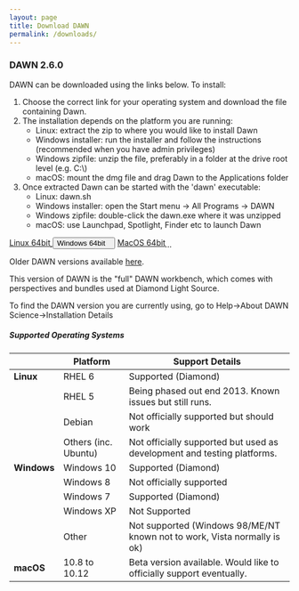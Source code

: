 ```yaml
---
layout: page
title: Download DAWN
permalink: /downloads/
---
```

### DAWN 2.6.0

DAWN can be downloaded using the links below. To install:

1. Choose the correct link for your operating system and download the file containing Dawn.
2. The installation depends on the platform you are running:
    * Linux: extract the zip to where you would like to install Dawn
    * Windows installer: run the installer and follow the instructions (recommended when you have admin privileges)
    * Windows zipfile: unzip the file, preferably in a folder at the drive root level (e.g. C:\\)
    * macOS: mount the dmg file and drag Dawn to the Applications folder
3. Once extracted Dawn can be started with the 'dawn' executable:
    * Linux: dawn.sh
    * Windows installer: open the Start menu &rarr; All Programs &rarr; DAWN
    * Windows zipfile: double-click the dawn.exe where it was unzipped
    * macOS: use Launchpad, Spotlight, Finder etc to launch Dawn
	
<script>
	function showHide(elementId){
		var element = document.getElementById(elementId);
		if(element.style.display == 'none'){
			element.style.display = 'block';
		} else {
			element.style.display = 'none';
		}
	}
</script>

<div class="row center">
        <a href="https://alfred.diamond.ac.uk/DawnDiamond/2.6/downloads/builds-release/DawnDiamond-2.6.0.v20170904-0753-linux64.zip" class="btn-large waves-effect" onclick="trackOutboundLink('https://alfred.diamond.ac.uk/DawnDiamond/2.6/downloads/builds-release/DawnDiamond-2.6.0.v20170904-0753-linux64.zip'); return false;">
        	Linux 64bit<i class="material-icons right">&#xE2C4;</i>
        </a>
        <button type="button" class="btn-large waves-effect" onclick="showHide('winExeOrZip')">
        	Windows 64bit<i class="material-icons right">&#xE2C4;</i>
        </button>
        <a href="https://alfred.diamond.ac.uk/DawnDiamond/2.6/downloads/builds-release/DawnDiamond-2.6.0.v20170904-0753-mac64.dmg" class="btn-large waves-effect" onclick="trackOutboundLink('https://alfred.diamond.ac.uk/DawnDiamond/2.6/downloads/builds-release/DawnDiamond-2.6.0.v20170904-0753-mac64.dmg'); return false;">
        	MacOS 64bit<i class="material-icons right">&#xE2C4;</i>
        </a>
</div>

<div id="winExeOrZip" class="row center" style="display: none">
	<a href="https://alfred.diamond.ac.uk/DawnDiamond/2.6/downloads/builds-release/DawnDiamond-2.6.0.v20170904-0753-windows64.exe" class="btn-large waves-effect" onclick="trackOutboundLink('https://alfred.diamond.ac.uk/DawnDiamond/2.6/downloads/builds-release/DawnDiamond-2.6.0.v20170904-0753-windows64.exe');return false">
		EXE<i class="material-icons right">&#xE2C4;</i>
	</a>
	<a href="https://alfred.diamond.ac.uk/DawnDiamond/2.6/downloads/builds-release/DawnDiamond-2.6.0.v20170904-0753-windows64.zip" class="btn-large waves-effect" onclick="trackOutboundLink('https://alfred.diamond.ac.uk/DawnDiamond/2.6/downloads/builds-release/DawnDiamond-2.6.0.v20170904-0753-windows64.zip');return false">
		ZIP<i class="material-icons right">&#xE2C4;</i>
	</a>
</div>

Older DAWN versions available [here](https://alfred.diamond.ac.uk/DawnDiamond/).

This version of DAWN is the "full" DAWN workbench, which comes with perspectives and bundles used at Diamond Light Source.

To find the DAWN version you are currently using, go to Help&rarr;About DAWN Science&rarr;Installation Details

##### Supported Operating Systems

|               | Platform             | Support Details                                                          |
|---------------|----------------------|--------------------------------------------------------------------------|
| **Linux**     | RHEL 6               | Supported (Diamond)                                                      |
|               | RHEL 5               | Being phased out end 2013. Known issues but still runs.                  |
|               | Debian               | Not officially supported but should work                                 |
|               | Others (inc. Ubuntu) | Not officially supported but used as development and testing platforms.  |
| **Windows**   | Windows 10           | Supported (Diamond)                                                      |
|               | Windows 8            | Not officially supported                                                 |
|               | Windows 7            | Supported (Diamond)                                                      |
|               | Windows XP           | Not Supported                                                            |
|               | Other                | Not supported (Windows 98/ME/NT known not to work, Vista normally is ok) |
| **macOS**     | 10.8 to 10.12        | Beta version available. Would like to officially support eventually.     |

